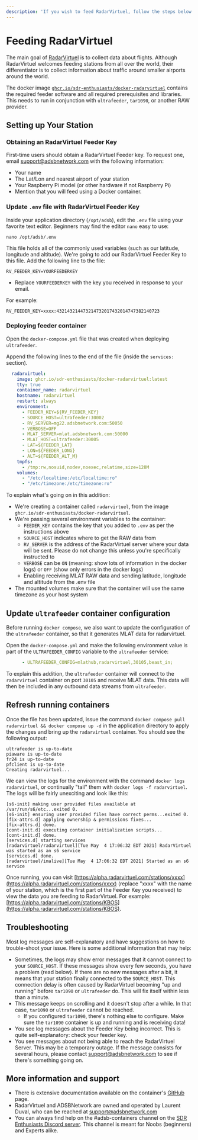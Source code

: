 ```yaml
---
description: 'If you wish to feed RadarVirtuel, follow the steps below.'
---
```


# Feeding RadarVirtuel

The main goal of [RadarVirtuel](https://www.radarvirtuel.com/) is to collect data about flights. Although RadarVirtuel welcomes feeding stations from all over the world, their differentiator is to collect information about traffic around smaller airports around the world.

The docker image [`ghcr.io/sdr-enthusiasts/docker-radarvirtuel`](https://github.com/sdr-enthusiasts/docker-radarvirtuel) contains the required feeder software and all required prerequisites and libraries. This needs to run in conjunction with `ultrafeeder`, `tar1090`, or another RAW provider.

## Setting up Your Station

### Obtaining an RadarVirtuel Feeder Key

First-time users should obtain a RadarVirtuel Feeder key. To request one, email [support@adsbnetwork.com](mailto:support@adsbnetwork.com) with the following information:

* Your name
* The Lat/Lon and nearest airport of your station
* Your Raspberry Pi model (or other hardware if not Raspberry Pi)
* Mention that you will feed using a Docker container.

### Update `.env` file with RadarVirtuel Feeder Key

Inside your application directory \(`/opt/adsb`\), edit the `.env` file using your favorite text editor. Beginners may find the editor `nano` easy to use:

```text
nano /opt/adsb/.env
```

This file holds all of the commonly used variables \(such as our latitude, longitude and altitude\). We're going to add our RadarVirtuel Feeder Key to this file. Add the following line to the file:

```text
RV_FEEDER_KEY=YOURFEEDERKEY
```

* Replace `YOURFEEDERKEY` with the key you received in response to your email.

For example:

```text
RV_FEEDER_KEY=xxxx:432143214473214732017432014747382140723
```

### Deploying feeder container

Open the `docker-compose.yml` file that was created when deploying `ultrafeeder`.

Append the following lines to the end of the file \(inside the `services:` section\).

```yaml
  radarvirtuel:
    image: ghcr.io/sdr-enthusiasts/docker-radarvirtuel:latest
    tty: true
    container_name: radarvirtuel
    hostname: radarvirtuel
    restart: always
    environment:
      - FEEDER_KEY=${RV_FEEDER_KEY}
      - SOURCE_HOST=ultrafeeder:30002
      - RV_SERVER=mg22.adsbnetwork.com:50050
      - VERBOSE=OFF
      - MLAT_SERVER=mlat.adsbnetwork.com:50000
      - MLAT_HOST=ultrafeeder:30005
      - LAT=${FEEDER_LAT}
      - LON=${FEEDER_LONG}
      - ALT=${FEEDER_ALT_M}
    tmpfs:
      - /tmp:rw,nosuid,nodev,noexec,relatime,size=128M
    volumes:
      - "/etc/localtime:/etc/localtime:ro"
      - "/etc/timezone:/etc/timezone:ro"
```

To explain what's going on in this addition:

* We're creating a container called `radarvirtuel`, from the image `ghcr.io/sdr-enthusiasts/docker-radarvirtuel`.
* We're passing several environment variables to the container:
  * `FEEDER_KEY` contains the key that you added to `.env` as per the instructions above
  * `SOURCE_HOST` indicates where to get the RAW data from
  * `RV_SERVER` is the address of the RadarVirtuel server where your data will be sent. Please do not change this unless you're specifically instructed to
  * `VERBOSE` can be `ON` (meaning: show lots of information in the docker logs) or `OFF` (show only errors in the docker logs)
  * Enabling receiving MLAT RAW data and sending latitude, longitude and altitude from the .env file
* The mounted volumes make sure that the container will use the same timezone as your host system

## Update `ultrafeeder` container configuration

Before running `docker compose`, we also want to update the configuration of the `ultrafeeder` container, so that it generates MLAT data for radarvirtuel.

Open the `docker-compose.yml` and make the following environment value is part of the `ULTRAFEEDER_CONFIG` variable to the `ultrafeeder` service:

```yaml
      - ULTRAFEEDER_CONFIG=mlathub,radarvirtuel,30105,beast_in;
```

To explain this addition, the `ultrafeeder` container will connect to the `radarvirtuel` container on port `30105` and receive MLAT data. This data will then be included in any outbound data streams from `ultrafeeder`.

## Refresh running containers

Once the file has been updated, issue the command `docker compose pull radarvirtuel && docker compose up -d` in the application directory to apply the changes and bring up the `radarvirtuel` container. You should see the following output:

```text
ultrafeeder is up-to-date
piaware is up-to-date
fr24 is up-to-date
pfclient is up-to-date
Creating radarvirtuel...
```

We can view the logs for the environment with the command `docker logs radarvirtuel`, or continually "tail" them with `docker logs -f radarvirtuel`. The logs will be fairly unexciting and look like this:

```text
[s6-init] making user provided files available at /var/run/s6/etc...exited 0.
[s6-init] ensuring user provided files have correct perms...exited 0.
[fix-attrs.d] applying ownership & permissions fixes...
[fix-attrs.d] done.
[cont-init.d] executing container initialization scripts...
[cont-init.d] done.
[services.d] starting services
[radarvirtuel/radarvirtuel][Tue May  4 17:06:32 EDT 2021] RadarVirtuel was started as an s6 service
[services.d] done.
[radarvirtuel/imalive][Tue May  4 17:06:32 EDT 2021] Started as an s6 service
```

Once running, you can visit [https://alpha.radarvirtuel.com/stations/xxxx](https://alpha.radarvirtuel.com/stations/xxxx) (replace "xxxx" with the name of your station, which is the first part of the Feeder Key you received) to view the data you are feeding to RadarVirtuel. For example: [https://alpha.radarvirtuel.com/stations/KBOS](https://alpha.radarvirtuel.com/stations/KBOS).

## Troubleshooting

Most log messages are self-explanatory and have suggestions on how to trouble-shoot your issue. Here is some additional information that may help:

* Sometimes, the logs may show error messages that it cannot connect to your `SOURCE_HOST`. If these messages show every few seconds, you have a problem (read below). If there are no new messages after a bit, it means that your station finally connected to the `SOURCE_HOST`. This connection delay is often caused by RadarVirtuel becoming "up and running" before `tar1090` or `ultrafeeder` do. This will fix itself within less than a minute.
* This message keeps on scrolling and it doesn't stop after a while. In that case, `tar1090` or `ultrafeeder` cannot be reached.
  * If you configured `tar1090`, there's nothing else to configure. Make sure the `tar1090` container is up and running and is receiving data!
* You see log messages about the Feeder Key being incorrect. This is quite self-explanatory: check your feeder key.
* You see messages about not being able to reach the RadarVirtuel Server. This may be a temporary outage. If the message consists for several hours, please contact [support@adsbnetwork.com](mailto:support@adsbnetwork.com) to see if there's something going on.

## More information and support

* There is extensive documentation available on the container's [GitHub](https://github.com/sdr-enthusiasts/docker-radarvirtuel) page.
* RadarVirtuel and ADSBNetwork are owned and operated by Laurent Duval, who can be reached at [support@adsbnetwork.com](mailto:support@adsbnetwork.com)
* You can always find help on the #adsb-containers channel on the [SDR Enthusiasts Discord server](https://discord.gg/m42azbZydy). This channel is meant for Noobs (beginners) and Experts alike.
